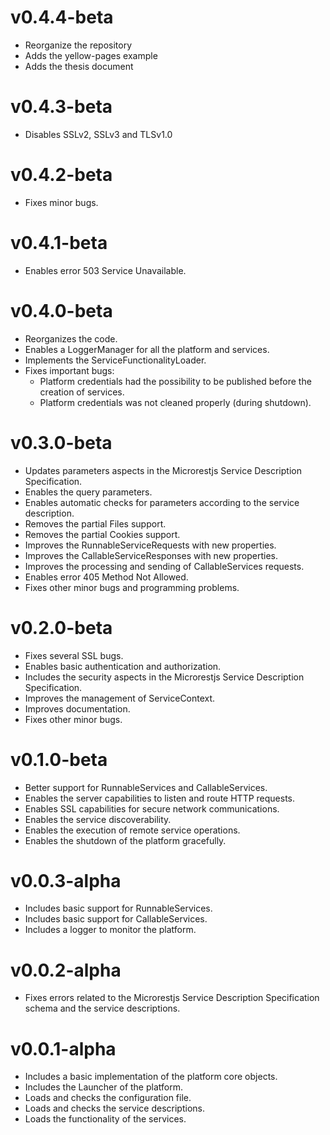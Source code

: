 v0.4.4-beta
===========
  * Reorganize the repository
  * Adds the yellow-pages example
  * Adds the thesis document

v0.4.3-beta
===========
  * Disables SSLv2, SSLv3 and TLSv1.0

v0.4.2-beta
===========
  * Fixes minor bugs.

v0.4.1-beta
===========
  * Enables error 503 Service Unavailable.

v0.4.0-beta
===========
  * Reorganizes the code.
  * Enables a LoggerManager for all the platform and services.
  * Implements the ServiceFunctionalityLoader.
  * Fixes important bugs:
    * Platform credentials had the possibility to be published before the creation of services.
    * Platform credentials was not cleaned properly (during shutdown).

v0.3.0-beta
===========
  * Updates parameters aspects in the Microrestjs Service Description Specification.
  * Enables the query parameters.
  * Enables automatic checks for parameters according to the service description.
  * Removes the partial Files support.
  * Removes the partial Cookies support.
  * Improves the RunnableServiceRequests with new properties.
  * Improves the CallableServiceResponses with new properties.
  * Improves the processing and sending of CallableServices requests.
  * Enables error 405 Method Not Allowed.
  * Fixes other minor bugs and programming problems.

v0.2.0-beta
===========
  * Fixes several SSL bugs.
  * Enables basic authentication and authorization.
  * Includes the security aspects in the Microrestjs Service Description Specification.
  * Improves the management of ServiceContext.
  * Improves documentation.
  * Fixes other minor bugs.

v0.1.0-beta
===========
  * Better support for RunnableServices and CallableServices.
  * Enables the server capabilities to listen and route HTTP requests.
  * Enables SSL capabilities for secure network communications.
  * Enables the service discoverability.
  * Enables the execution of remote service operations.
  * Enables the shutdown of the platform gracefully.

v0.0.3-alpha
============
  * Includes basic support for RunnableServices.
  * Includes basic support for CallableServices.
  * Includes a logger to monitor the platform.

v0.0.2-alpha
============
  * Fixes errors related to the Microrestjs Service Description Specification schema and the service descriptions.

v0.0.1-alpha
============
  * Includes a basic implementation of the platform core objects.
  * Includes the Launcher of the platform.
  * Loads and checks the configuration file.
  * Loads and checks the service descriptions.
  * Loads the functionality of the services.
  